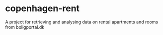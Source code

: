 # copenhagen-rent
 A project for retrieving and analysing data on rental apartments and rooms from boligportal.dk
